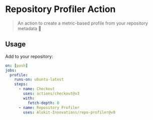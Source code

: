 # Repository Profiler Action
> An action to create a metric-based profile from your repository metadata 🚀

## Usage

Add to your repository:

```yaml
on: [push]
jobs:
  profile:
    runs-on: ubuntu-latest
    steps:
      - name: Checkout
        uses: actions/checkout@v3
        with:
          fetch-depth: 0
      - name: Repository Profiler
        uses: Alokit-Innovations/repo-profiler@v0
```